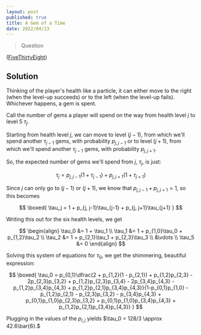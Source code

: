 ```yaml
---
layout: post
published: true
title: A Gem of a Time
date: 2022/04/23
---
```


>Question

<!--more-->

([FiveThirtyEight](URL))

## Solution

Thinking of the player's health like a particle, it can either move to the right (when the level-up succeeds) or to the left (when the level-up fails). Whichever happens, a gem is spent.

Call the number of gems a player will spend on the way from health level $j$ to level $5$ $\tau_j.$ 

Starting from health level $j,$ we can move to level $(j-1),$ from which we'll spend another $\tau_{j-1}$ gems, with probability $p_{j,j-1}$ or to level $(j+1),$ from which we'll spend another $\tau_{j-1}$ gems, with probability $p_{j, j+1}.$ 

So, the expected number of gems we'll spend from $j,$ $\tau_j,$ is just:

$$
  \tau_j = p_{j, j-1}(1 + \tau_{j-1}) + p_{j, j+1}(1 + \tau_{j+1})
$$

Since $j$ can only go to $(j-1)$ or $(j+1),$ we know that $p_{j,j-1} + p_{j,j+1} = 1,$ so this becomes

$$
  \boxed{
    \tau_j = 1 + p_{j, j-1}\tau_{j-1} + p_{j, j+1}\tau_{j+1}
  }
$$

Writing this out for the six health levels, we get

$$
  \begin{align}
    \tau_0 &= 1 + \tau_1 \\
    \tau_1 &= 1 + p_{1,0}\tau_0 + p_{1,2}\tau_2 \\
    \tau_2 &= 1 + p_{2,1}\tau_1 + p_{2,3}\tau_3 \\
    &\vdots \\
    \tau_5 &= 0
  \end{align}
$$

Solving this system of equations for $\tau_0,$ we get the shimmering, beautiful expression:

$$
  \boxed{
    \tau_0 = p_{0,1}\dfrac{2 + p_{1,2}(1 - p_{2,1}) + p_{1,2}p_{2,3} - 2p_{2,3}p_{3,2} + p_{1,2}p_{2,3}p_{3,4} - 2p_{3,4}p_{4,3} - p_{1,2}p_{3,4}p_{4,3} + p_{1,2}p_{2,1}p_{3,4}p_{4,3}}{1-p_{0,1}p_{1,0} - p_{1,2}p_{2,1} - p_{2,3}p_{3,2} - p_{3,4}p_{4,3} + p_{0,1}p_{1,0}p_{2,3}p_{3,2} + p_{0,1}p_{1,0}p_{3,4}p_{4,3} + p_{1,2}p_{2,1}p_{3,4}p_{4,3}}
    }
$$

Plugging in the values of the $p_{i,j}$ yields $\tau_0 = 128/3 \approx 42.6\bar{6}.$

<br>
